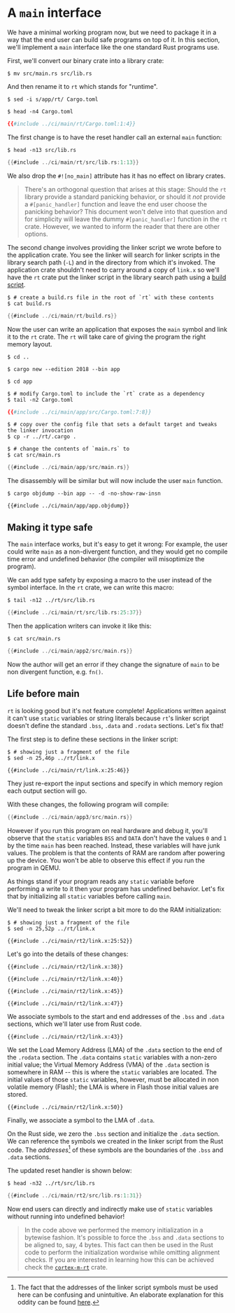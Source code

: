 # A `main` interface

We have a minimal working program now, but we need to package it in a way that the end user can build
safe programs on top of it. In this section, we'll implement a `main` interface like the one standard
Rust programs use.

First, we'll convert our binary crate into a library crate:

``` console
$ mv src/main.rs src/lib.rs
```

And then rename it to `rt` which stands for "runtime".

``` console
$ sed -i s/app/rt/ Cargo.toml

$ head -n4 Cargo.toml
```

``` toml
{{#include ../ci/main/rt/Cargo.toml:1:4}}
```

The first change is to have the reset handler call an external `main` function:

``` console
$ head -n13 src/lib.rs
```

``` rust
{{#include ../ci/main/rt/src/lib.rs:1:13}}
```

We also drop the `#![no_main]` attribute has it has no effect on library crates.

> There's an orthogonal question that arises at this stage: Should the `rt`
> library provide a standard panicking behavior, or should it *not* provide a
> `#[panic_handler]` function and leave the end user choose the panicking
> behavior? This document won't delve into that question and for simplicity will
> leave the dummy `#[panic_handler]` function in the `rt` crate. However, we
> wanted to inform the reader that there are other options.

The second change involves providing the linker script we wrote before to the application crate. You
see the linker will search for linker scripts in the library search path (`-L`) and in the directory
from which it's invoked. The application crate shouldn't need to carry around a copy of `link.x` so
we'll have the `rt` crate put the linker script in the library search path using a [build script].

[build script]: https://doc.rust-lang.org/cargo/reference/build-scripts.html

``` console
$ # create a build.rs file in the root of `rt` with these contents
$ cat build.rs
```

``` rust
{{#include ../ci/main/rt/build.rs}}
```

Now the user can write an application that exposes the `main` symbol and link it to the `rt` crate.
The `rt` will take care of giving the program the right memory layout.

``` console
$ cd ..

$ cargo new --edition 2018 --bin app

$ cd app

$ # modify Cargo.toml to include the `rt` crate as a dependency
$ tail -n2 Cargo.toml
```

``` toml
{{#include ../ci/main/app/src/Cargo.toml:7:8}}
```

``` console
$ # copy over the config file that sets a default target and tweaks the linker invocation
$ cp -r ../rt/.cargo .

$ # change the contents of `main.rs` to
$ cat src/main.rs
```

``` rust
{{#include ../ci/main/app/src/main.rs}}
```

The disassembly will be similar but will now include the user `main` function.

``` console
$ cargo objdump --bin app -- -d -no-show-raw-insn
```

``` text
{{#include ../ci/main/app/app.objdump}}
```

## Making it type safe

The `main` interface works, but it's easy to get it wrong: For example, the user could write `main`
as a non-divergent function, and they would get no compile time error and undefined behavior (the
compiler will misoptimize the program).

We can add type safety by exposing a macro to the user instead of the symbol interface. In the
`rt` crate, we can write this macro:

``` console
$ tail -n12 ../rt/src/lib.rs
```

``` rust
{{#include ../ci/main/rt/src/lib.rs:25:37}}
```

Then the application writers can invoke it like this:

``` console
$ cat src/main.rs
```

``` rust
{{#include ../ci/main/app2/src/main.rs}}
```

Now the author will get an error if they change the signature of `main` to be
non divergent function, e.g. `fn()`.

## Life before main

`rt` is looking good but it's not feature complete! Applications written against it can't use
`static` variables or string literals because `rt`'s linker script doesn't define the standard
`.bss`, `.data` and `.rodata` sections. Let's fix that!

The first step is to define these sections in the linker script:

``` console
$ # showing just a fragment of the file
$ sed -n 25,46p ../rt/link.x
```

``` text
{{#include ../ci/main/rt/link.x:25:46}}
```

They just re-export the input sections and specify in which memory region each output section will
go.

With these changes, the following program will compile:

``` rust
{{#include ../ci/main/app3/src/main.rs}}
```

However if you run this program on real hardware and debug it, you'll observe that the `static`
variables `BSS` and `DATA` don't have the values `0` and `1` by the time `main` has been reached.
Instead, these variables will have junk values. The problem is that the contents of RAM are
random after powering up the device. You won't be able to observe this effect if you run the
program in QEMU.

As things stand if your program reads any `static` variable before performing a write to it then
your program has undefined behavior. Let's fix that by initializing all `static` variables before
calling `main`.

We'll need to tweak the linker script a bit more to do the RAM initialization:

``` console
$ # showing just a fragment of the file
$ sed -n 25,52p ../rt/link.x
```

``` text
{{#include ../ci/main/rt2/link.x:25:52}}
```

Let's go into the details of these changes:

``` text
{{#include ../ci/main/rt2/link.x:38}}
```

``` text
{{#include ../ci/main/rt2/link.x:40}}
```

``` text
{{#include ../ci/main/rt2/link.x:45}}
```

``` text
{{#include ../ci/main/rt2/link.x:47}}
```

We associate symbols to the start and end addresses of the `.bss` and `.data` sections, which we'll
later use from Rust code.

``` text
{{#include ../ci/main/rt2/link.x:43}}
```

We set the Load Memory Address (LMA) of the `.data` section to the end of the `.rodata`
section. The `.data` contains `static` variables with a non-zero initial value; the Virtual Memory
Address (VMA) of the `.data` section is somewhere in RAM -- this is where the `static` variables are
located. The initial values of those `static` variables, however, must be allocated in non volatile
memory (Flash); the LMA is where in Flash those initial values are stored.

``` text
{{#include ../ci/main/rt2/link.x:50}}
```

Finally, we associate a symbol to the LMA of `.data`.

On the Rust side, we zero the `.bss` section and initialize the `.data` section. We can reference
the symbols we created in the linker script from the Rust code. The *addresses*[^1] of these symbols are
the boundaries of the `.bss` and `.data` sections.

The updated reset handler is shown below:

``` console
$ head -n32 ../rt/src/lib.rs
```

``` rust
{{#include ../ci/main/rt2/src/lib.rs:1:31}}
```

Now end users can directly and indirectly make use of `static` variables without running into
undefined behavior!

> In the code above we performed the memory initialization in a bytewise fashion. It's possible to
> force the `.bss` and `.data` sections to be aligned to, say, 4 bytes. This fact can then be used
> in the Rust code to perform the initialization wordwise while omitting alignment checks. If you
> are interested in learning how this can be achieved check the [`cortex-m-rt`] crate.

[`cortex-m-rt`]: https://github.com/japaric/cortex-m-rt/tree/v0.5.1

[^1]: The fact that the addresses of the linker script symbols must be used here can be confusing and
unintuitive. An elaborate explanation for this oddity can be found [here](https://stackoverflow.com/a/40392131).
